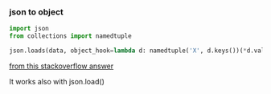 ### json to object
```py
import json
from collections import namedtuple

json.loads(data, object_hook=lambda d: namedtuple('X', d.keys())(*d.values()))
```
[from this stackoverflow answer](https://stackoverflow.com/a/15882327)

It works also with json.load()
